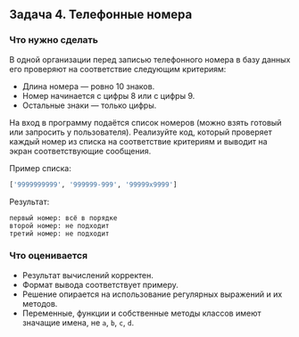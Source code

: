 ## Задача 4. Телефонные номера
### Что нужно сделать
В одной организации перед записью телефонного номера в базу данных его проверяют на соответствие следующим критериям: 

- Длина номера — ровно 10 знаков.
- Номер начинается с цифры 8 или с цифры 9.
- Остальные знаки — только цифры.

На вход в программу подаётся список номеров (можно взять готовый или запросить у пользователя). Реализуйте код, который проверяет каждый номер из списка на соответствие критериям и выводит на экран соответствующие сообщения.

Пример списка:
```python
['9999999999', '999999-999', '99999x9999']
```

Результат:
```
первый номер: всё в порядке
второй номер: не подходит
третий номер: не подходит
```
### Что оценивается
- Результат вычислений корректен.
- Формат вывода соответствует примеру.
- Решение опирается на использование регулярных выражений и их методов.
- Переменные, функции и собственные методы классов имеют значащие имена, не `a`, `b`, `c`, `d`.
